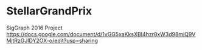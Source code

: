# StellarGrandPrix
SigGraph 2016 Project
https://docs.google.com/document/d/1vGG5xaKksXBI4hzr8xW3d98miQ9VMjtRzGJlDY2OX-o/edit?usp=sharing
